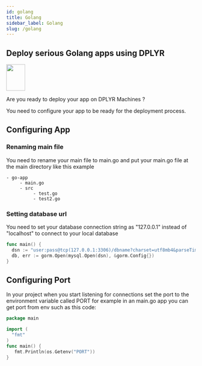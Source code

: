 ```yaml
---
id: golang
title: Golang
sidebar_label: Golang
slug: /golang
---
```

## Deploy serious Golang apps using DPLYR 
<img class="right-image" src="https://camo.githubusercontent.com/98ed65187a84ecf897273d9fa18118ce45845057/68747470733a2f2f7261772e6769746875622e636f6d2f676f6c616e672d73616d706c65732f676f706865722d766563746f722f6d61737465722f676f706865722e706e67" width="50px" height="70px" />
<p>Are you ready to deploy your app on DPLYR Machines ?</p>

You need to configure your app to be ready for the deployment process. 

## Configuring App
### Renaming main file
You need to rename your main file to main.go and put your main.go file at the main directory like this example
```
- go-app
     - main.go
     - src
          - test.go
          - test2.go
```

### Setting database url
You need to set your database connection string as "127.0.0.1" instead of "localhost" to connect to your local database
```go
func main() {
  dsn := "user:pass@tcp(127.0.0.1:3306)/dbname?charset=utf8mb4&parseTime=True&loc=Local"
  db, err := gorm.Open(mysql.Open(dsn), &gorm.Config{})
}
```

## Configuring Port
In your project when you start listening for connections set the port to the environment variable called PORT for example in an main.go app you can get port from env such as this code:
```go
package main

import (
  "fmt"
)
func main() {
   fmt.Println(os.Getenv("PORT"))
}
```